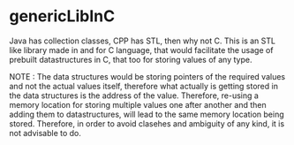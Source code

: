 # genericLibInC

Java has collection classes, CPP has STL, then why not C. This is an STL like library made in and for C language, that would facilitate the usage of prebuilt datastructures in C, that too for storing values of any type.


NOTE : The data structures would be storing pointers of the required values and not the actual values itself, therefore what actually is getting stored in the data structures is the address of the value. Therefore, re-using a memory location for storing multiple values one after another and then adding them to datastructures, will lead to the same memory location being stored. Therefore, in order to avoid clasehes and ambiguity of any kind, it is not advisable to do. 
